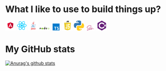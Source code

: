 # What I like to use to build things up? 

<div>
  <img src="./media/angular.png" width="32px">
  <img src="./media/react.png" width="32px">
  <img src="./media/java.png" width="32px">
  <img src="./media/node.png" width="32px">
  <img src="./media/ts.png" width="32px">
  <img src="./media/js.png" width="32px">
  <img src="./media/python.png" width="32px">
  <img src="./media/sass.png" width="32px">
  <img src="./media/c-sharp.png" width="32px">
</div>

# My GitHub stats

[![Anurag's github stats](https://github-readme-stats.vercel.app/api?username=idcodeoverflow&count_private=true&show_icons=true&theme=transparent&hide=issues)](https://github.com/anuraghazra/github-readme-stats)
